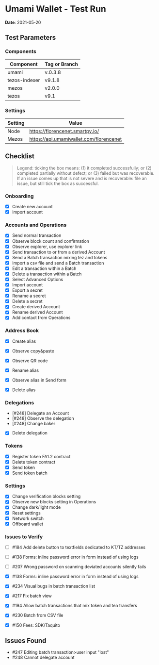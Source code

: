 # Umami Wallet - Test Run

**Date**: 2021-05-20

## Test Parameters

### Components

| Component | Tag or Branch |
|--|--|
| umami | v.0.3.8 |
| tezos-indexer | v9.1.8 |
| mezos | v2.0.0 |
| tezos | v9.1


### Settings

| Setting | Value |
|--|--|
| Node | https://florencenet.smartpy.io/ |
| Mezos | https://api.umamiwallet.com/florencenet |


## Checklist

> Legend: ticking the box means: (1) it completed successfully; or (2) completed partially without defect; or (3) failed but was recoverable. If an issue comes up that is not severe and is recoverable: file an issue, but still tick the box as successful.

### Onboarding
- [X] Create new account
- [X] Import account

### Accounts and Operations
- [X] Send normal transaction 
- [X] Observe block count and confirmation 
- [X] Observe explorer, use explorer link 
- [X] Send transaction to or from a derived Account
- [X] Send a Batch transaction mixing tez and tokens
- [X] Import a csv file and send a Batch transaction
- [X] Edit a transaction within a Batch
- [X] Delete a transaction within a Batch
- [X] Select Advanced Options
- [X] Import account
- [X] Export a secret
- [X] Rename a secret
- [X] Delete a secret
- [X] Create derived Account
- [X] Rename derived Account
- [X] Add contact from Operations

### Address Book
- [X] Create alias
- [X] Observe copy&paste 
- [X] Observe QR code
- [X] Rename alias
- [X] Observe alias in Send form
- [X] Delete alias


### Delegations
- [#248] Delegate an Account 
- [#248] Observe the delegation 
- [#248] Change baker 
- [X] Delete delegation

### Tokens
- [X] Register token FA1.2 contract 
- [X] Delete token contract 
- [X] Send token 
- [X] Send token batch 

### Settings
- [X] Change verification blocks setting 
- [X] Observe new blocks setting in Operations
- [X] Change dark/light mode
- [X] Reset settings
- [X] Network switch
- [X] Offboard wallet

### Issues to Verify

- [ ] #184 Add delete button to textfields dedicated to KT/TZ addresses
- [ ] #138 Forms: inline password error in form instead of using logs
- [ ] #207 Wrong password on scanning deviated accounts silently fails
- [X] #138 Forms: inline password error in form instead of using logs
- [X] #234 Visual bugs in batch transaction list
- [X] #217 Fix batch view
- [X] #194 Allow batch transactions that mix token and tea transfers
- [X] #230 Batch from CSV file
- [X] #150 Fees: SDK/Taquito


## Issues Found

* #247 Editing batch transaction>user input "lost"
* #248 Cannot delegate account
